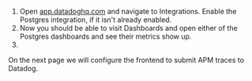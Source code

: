 
1. Open <a href="https://app.datadoghq.com" target="_datadog">app.datadoghq.com</a> and navigate to Integrations. Enable the Postgres integration, if it isn't already enabled. 
2. Now you should be able to visit Dashboards and open either of the Postgres dashboards and see their metrics show up.
3. 

On the next page we will configure the frontend to submit APM traces to Datadog.
